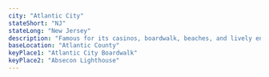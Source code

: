 ```yaml
---
city: "Atlantic City"
stateShort: "NJ"
stateLong: "New Jersey"
description: "Famous for its casinos, boardwalk, beaches, and lively entertainment, a classic seaside resort destination."
baseLocation: "Atlantic County"
keyPlace1: "Atlantic City Boardwalk"
keyPlace2: "Absecon Lighthouse"
---
```

